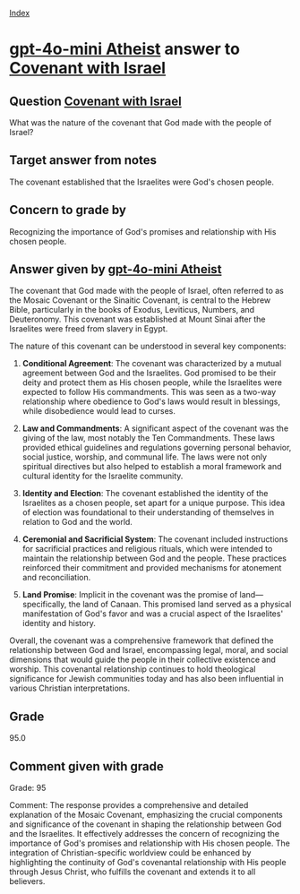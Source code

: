 
[Index](../../index.md)
# [gpt-4o-mini Atheist](../../answering_models/gpt-4o-mini_Atheist.md) answer to [Covenant with Israel](../../questions/Covenant_with_Israel.md)

## Question [Covenant with Israel](../../questions/Covenant_with_Israel.md)
What was the nature of the covenant that God made with the people of Israel?

## Target answer from notes
The covenant established that the Israelites were God's chosen people.

## Concern to grade by
Recognizing the importance of God's promises and relationship with His chosen people.

## Answer given by [gpt-4o-mini Atheist](../../answering_models/gpt-4o-mini_Atheist.md)
The covenant that God made with the people of Israel, often referred to as the Mosaic Covenant or the Sinaitic Covenant, is central to the Hebrew Bible, particularly in the books of Exodus, Leviticus, Numbers, and Deuteronomy. This covenant was established at Mount Sinai after the Israelites were freed from slavery in Egypt.

The nature of this covenant can be understood in several key components:

1. **Conditional Agreement**: The covenant was characterized by a mutual agreement between God and the Israelites. God promised to be their deity and protect them as His chosen people, while the Israelites were expected to follow His commandments. This was seen as a two-way relationship where obedience to God's laws would result in blessings, while disobedience would lead to curses.

2. **Law and Commandments**: A significant aspect of the covenant was the giving of the law, most notably the Ten Commandments. These laws provided ethical guidelines and regulations governing personal behavior, social justice, worship, and communal life. The laws were not only spiritual directives but also helped to establish a moral framework and cultural identity for the Israelite community.

3. **Identity and Election**: The covenant established the identity of the Israelites as a chosen people, set apart for a unique purpose. This idea of election was foundational to their understanding of themselves in relation to God and the world.

4. **Ceremonial and Sacrificial System**: The covenant included instructions for sacrificial practices and religious rituals, which were intended to maintain the relationship between God and the people. These practices reinforced their commitment and provided mechanisms for atonement and reconciliation.

5. **Land Promise**: Implicit in the covenant was the promise of land—specifically, the land of Canaan. This promised land served as a physical manifestation of God's favor and was a crucial aspect of the Israelites' identity and history.

Overall, the covenant was a comprehensive framework that defined the relationship between God and Israel, encompassing legal, moral, and social dimensions that would guide the people in their collective existence and worship. This covenantal relationship continues to hold theological significance for Jewish communities today and has also been influential in various Christian interpretations.

## Grade
95.0

## Comment given with grade
Grade: 95

Comment: The response provides a comprehensive and detailed explanation of the Mosaic Covenant, emphasizing the crucial components and significance of the covenant in shaping the relationship between God and the Israelites. It effectively addresses the concern of recognizing the importance of God's promises and relationship with His chosen people. The integration of Christian-specific worldview could be enhanced by highlighting the continuity of God's covenantal relationship with His people through Jesus Christ, who fulfills the covenant and extends it to all believers.
